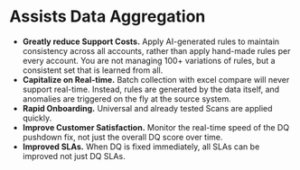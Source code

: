 # Assists Data Aggregation

* **Greatly reduce Support Costs.**  Apply AI-generated rules to maintain consistency across all accounts, rather than apply hand-made rules per every account.  You are not managing 100+ variations of rules, but a consistent set that is learned from all. 
* **Capitalize on Real-time.**  Batch collection with excel compare will never support real-time.  Instead, rules are generated by the data itself, and anomalies are triggered on the fly at the source system.
* **Rapid Onboarding.**  Universal and already tested Scans are applied quickly.
* **Improve Customer Satisfaction.** Monitor the real-time speed of the DQ pushdown fix, not just the overall DQ score over time.
* **Improved SLAs.**  When DQ is fixed immediately, all SLAs can be improved not just DQ SLAs.  

